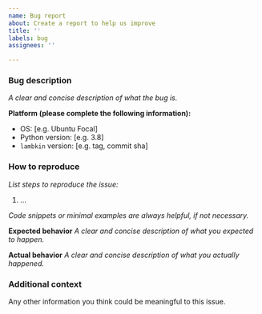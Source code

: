 ```yaml
---
name: Bug report
about: Create a report to help us improve
title: ''
labels: bug
assignees: ''

---
```


### Bug description
_A clear and concise description of what the bug is._

**Platform (please complete the following information):**
 - OS: [e.g. Ubuntu Focal]
 - Python version: [e.g. 3.8]
 - `lambkin` version: [e.g. tag, commit sha]

### How to reproduce
_List steps to reproduce the issue:_
1. ...

_Code snippets or minimal examples are always helpful, if not necessary._

**Expected behavior**
_A clear and concise description of what you expected to happen._

**Actual behavior**
_A clear and concise description of what you actually happened._

### Additional context
Any other information you think could be meaningful to this issue.
